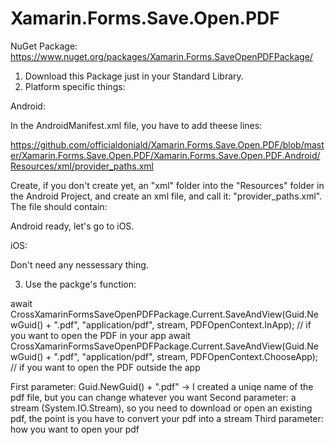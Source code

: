 # Xamarin.Forms.Save.Open.PDF

NuGet Package: https://www.nuget.org/packages/Xamarin.Forms.SaveOpenPDFPackage/

1. Download this Package just in your Standard Library.
2. Platform specific things:

Android:

In the AndroidManifest.xml file, you have to add theese lines:

https://github.com/officialdoniald/Xamarin.Forms.Save.Open.PDF/blob/master/Xamarin.Forms.Save.Open.PDF/Xamarin.Forms.Save.Open.PDF.Android/Resources/xml/provider_paths.xml

Create, if you don't create yet, an "xml" folder into the "Resources" folder in the Android Project, and create an xml file, and call it: "provider_paths.xml".
The file should contain:
<?xml version="1.0" encoding="UTF-8" ?>
<paths xmlns:android="http://schemas.android.com/apk/res/android">
	<root-path name="root" path="." />
</paths>

Android ready, let's go to iOS.

iOS:

Don't need any nessessary thing.

3. Use the packge's function:

await CrossXamarinFormsSaveOpenPDFPackage.Current.SaveAndView(Guid.NewGuid() + ".pdf", "application/pdf", stream, PDFOpenContext.InApp); // if you want to open the PDF in your app
await CrossXamarinFormsSaveOpenPDFPackage.Current.SaveAndView(Guid.NewGuid() + ".pdf", "application/pdf", stream, PDFOpenContext.ChooseApp); // if you want to open the PDF outside the app

First parameter: Guid.NewGuid() + ".pdf" -> I created a uniqe name of the pdf file, but you can change whatever you want
Second parameter: a stream (System.IO.Stream), so you need to download or open an existing pdf, the point is you have to convert your pdf into a stream
Third parameter: how you want to open your pdf
